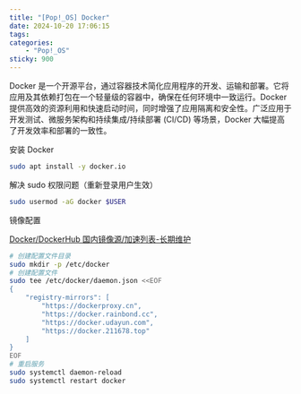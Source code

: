 ```yaml
---
title: "[Pop!_OS] Docker"
date: 2024-10-20 17:06:15
tags:
categories:
	- "Pop!_OS"
sticky: 900
---
```


Docker 是一个开源平台，通过容器技术简化应用程序的开发、运输和部署。它将应用及其依赖打包在一个轻量级的容器中，确保在任何环境中一致运行。Docker 提供高效的资源利用和快速启动时间，同时增强了应用隔离和安全性。广泛应用于开发测试、微服务架构和持续集成/持续部署 (CI/CD) 等场景，Docker 大幅提高了开发效率和部署的一致性。

<!-- more -->

安装 Docker

```bash
sudo apt install -y docker.io
```

解决 sudo 权限问题（重新登录用户生效）

```bash
sudo usermod -aG docker $USER
```

镜像配置

[Docker/DockerHub 国内镜像源/加速列表-长期维护](https://xuanyuan.me/blog/archives/1154)

```bash
# 创建配置文件目录
sudo mkdir -p /etc/docker
# 创建配置文件
sudo tee /etc/docker/daemon.json <<EOF
{
    "registry-mirrors": [
        "https://dockerproxy.cn",
        "https://docker.rainbond.cc",
        "https://docker.udayun.com",
        "https://docker.211678.top"
    ]
}
EOF
# 重启服务
sudo systemctl daemon-reload
sudo systemctl restart docker
```

## 